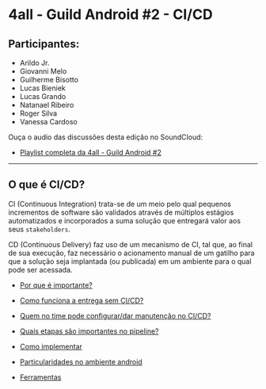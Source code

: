 # 4all - Guild Android #2 - CI/CD

## Participantes:

* Arildo Jr.
* Giovanni Melo
* Guilherme Bisotto
* Lucas Bieniek
* Lucas Grando
* Natanael Ribeiro
* Roger Silva
* Vanessa Cardoso

Ouça o audio das discussões desta edição no SoundCloud:

* [Playlist completa da 4all - Guild Android #2](https://soundcloud.com/roger-silva-941993496/sets/4all-guild-android-2)

---

## O que é CI/CD?

CI (Continuous Integration) trata-se de um meio pelo qual pequenos incrementos de software são validados através de múltiplos estágios automatizados e incorporados a suma solução que entregará valor aos seus `stakeholders`.

CD (Continuous Delivery) faz uso de um mecanismo de CI, tal que, ao final de sua execução, faz necessário o acionamento manual de um gatilho para que a solução seja implantada (ou publicada) em um ambiente para o qual pode ser acessada.


* [Por que é importante?](https://soundcloud.com/roger-silva-941993496/guild-android-2-porque-eh?in=roger-silva-941993496/sets/4all-guild-android-2)

* [Como funciona a entrega sem CI/CD?](https://soundcloud.com/roger-silva-941993496/guild-android-2-como-2?in=roger-silva-941993496/sets/4all-guild-android-2)

* [Quem no time pode configurar/dar manutenção no CI/CD?](https://soundcloud.com/roger-silva-941993496/guild-android-2-quem-no?in=roger-silva-941993496/sets/4all-guild-android-2)

* [Quais etapas são importantes no pipeline?](https://soundcloud.com/roger-silva-941993496/guild-android-2-quais?in=roger-silva-941993496/sets/4all-guild-android-2)

* [Como implementar](https://soundcloud.com/roger-silva-941993496/guild-android-2-como-1?in=roger-silva-941993496/sets/4all-guild-android-2)

* [Particularidades no ambiente android](https://soundcloud.com/roger-silva-941993496/guild-android-2-1?in=roger-silva-941993496/sets/4all-guild-android-2)

* [Ferramentas](https://soundcloud.com/roger-silva-941993496/guild-android-2-ferramentas?in=roger-silva-941993496/sets/4all-guild-android-2)